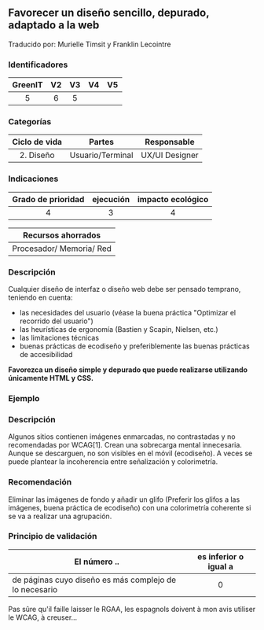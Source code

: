 ## Favorecer un diseño sencillo, depurado, adaptado a la web

Traducido por: Murielle Timsit y Franklin Lecointre

### Identificadores

| GreenIT | V2  | V3  | V4  | V5  |
| :-----: | :-: | :-: | :-: | :-: |
|    5    |  6  |  5  |     |     |

### Categorías

| Ciclo de vida |      Partes      |  Responsable   |
| :-----------: | :--------------: | :------------: |
|   2. Diseño   | Usuario/Terminal | UX/UI Designer |

### Indicaciones

| Grado de prioridad | ejecución | impacto ecológico |
| :----------------: | :-------: | :---------------: |
|         4          |     3     |         4         |

|    Recursos ahorrados    |
| :----------------------: |
| Procesador/ Memoria/ Red |

### Descripción

Cualquier diseño de interfaz o diseño web debe ser pensado temprano, teniendo en cuenta:

- las necesidades del usuario (véase la buena práctica "Optimizar el recorrido del usuario")
- las heurísticas de ergonomía (Bastien y Scapin, Nielsen, etc.)
- las limitaciones técnicas
- buenas prácticas de ecodiseño y preferiblemente las buenas prácticas de accesibilidad

**Favorezca un diseño simple y depurado que puede realizarse utilizando únicamente
HTML y CSS.**

### Ejemplo

### Descripción

Algunos sitios contienen imágenes enmarcadas, no contrastadas y no recomendadas por WCAG[1]. Crean una sobrecarga mental innecesaria.
Aunque se descarguen, no son visibles en el móvil (ecodiseño). A veces se puede plantear la incoherencia entre señalización y colorimetría.

### Recomendación

Eliminar las imágenes de fondo y añadir un glifo (Preferir los glifos a las imágenes, buena práctica de ecodiseño) con una colorimetría coherente si se va a realizar una agrupación.

### Principio de validación

| El número ..                                           | es inferior o igual a |
| ------------------------------------------------------ | :-------------------: |
| de páginas cuyo diseño es más complejo de lo necesario |           0           |

Pas sûre qu'il faille laisser le RGAA, les espagnols doivent à mon avis utiliser le WCAG, à creuser...

